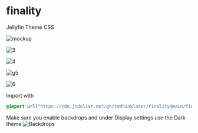 # finality
Jellyfin Theme CSS

![mockup](https://i.imgur.com/XFFEFgc.png)

![3](https://github.com/tedhinklater/finality/assets/66086488/4761e113-6bd7-47b0-a1e3-76df43319c5f)

![4](https://github.com/tedhinklater/finality/assets/66086488/72e94c85-eb43-4104-afa5-4943b85e6d03)

![g5](https://github.com/tedhinklater/finality/assets/66086488/a550a064-1eea-4212-8680-b741921e1c26)

![6](https://github.com/tedhinklater/finality/assets/66086488/c57b6eda-d104-4683-9c84-b3bbfa2d0c23)


Import with

```css
@import url("https://cdn.jsdelivr.net/gh/tedhinklater/finality@main/finality.css");

```
Make sure you enable backdrops and under Display settings use the Dark theme
![Backdrops](https://i.imgur.com/18D9IO3.png)
